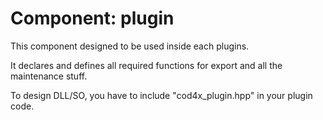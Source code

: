 # Component: plugin

This component designed to be used inside each plugins.

It declares and defines all required functions for export and all the maintenance stuff.

To design DLL/SO, you have to include "cod4x_plugin.hpp" in your plugin code.
